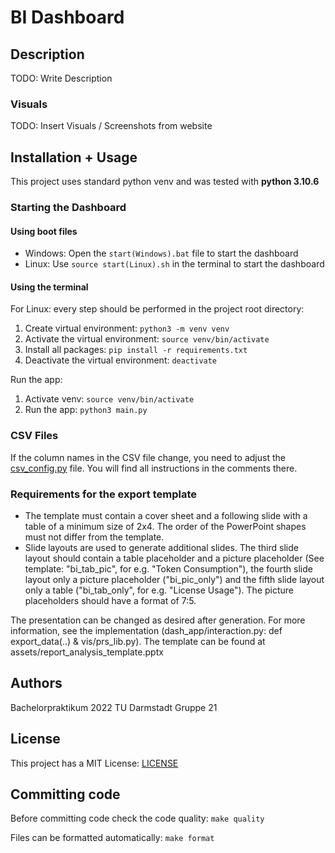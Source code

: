 # BI Dashboard

## Description
TODO: Write Description

### Visuals
TODO: Insert Visuals / Screenshots from website

## Installation + Usage
This project uses standard python venv and was tested with **python 3.10.6**

### Starting the Dashboard
#### Using boot files
- Windows: Open the `start(Windows).bat` file to start the dashboard
- Linux: Use `source start(Linux).sh` in the terminal to start the dashboard

#### Using the terminal
For Linux: every step should be performed in the project root directory:
1. Create virtual environment: `python3 -m venv venv`
2. Activate the virtual environment: `source venv/bin/activate`
3. Install all packages: `pip install -r requirements.txt`
4. Deactivate the virtual environment: `deactivate`


Run the app:
1. Activate venv: `source venv/bin/activate`
2. Run the app: `python3 main.py`

### CSV Files
If the column names in the CSV file change, you need to adjust the [csv_config.py](csv_config.py) file. You will find all instructions in the comments there.

### Requirements for the export template
- The template must contain a cover sheet and a following slide with a table of a minimum size of 2x4. The order of the PowerPoint shapes must not differ from the template.
- Slide layouts are used to generate additional slides. The third slide layout should contain a table placeholder and a picture placeholder (See template: "bi_tab_pic", for e.g. "Token Consumption"), the fourth slide layout only a picture placeholder ("bi_pic_only") and the fifth slide layout only a table ("bi_tab_only", for e.g. "License Usage"). The picture placeholders should have a format of 7:5.

The presentation can be changed as desired after generation. For more information, see the implementation (dash_app/interaction.py: def export_data(..) & vis/prs_lib.py). The template can be found at assets/report_analysis_template.pptx

## Authors
Bachelorpraktikum 2022 TU Darmstadt Gruppe 21

## License
This project has a MIT License: [LICENSE](LICENSE)

## Committing code
Before committing code check the code quality: `make quality`

Files can be formatted automatically: `make format`
